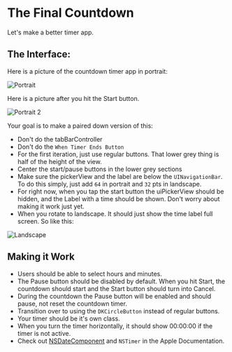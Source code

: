 
# The Final Countdown

Let's make a better timer app.

## The Interface:

Here is a picture of the countdown timer app in portrait:

![Portrait](https://ironboard-curriculum-content.s3.amazonaws.com/iOS/theFinalCountdown/portrait.png)

Here is a picture after you hit the Start button.

![Portrait 2](https://ironboard-curriculum-content.s3.amazonaws.com/iOS/theFinalCountdown/portrait2.png)

Your goal is to make a paired down version of this:

  * Don't do the tabBarController
  * Don't do the `When Timer Ends Button`
  * For the first iteration, just use regular buttons. That lower grey thing is half of the height of the view. 
  * Center the start/pause buttons in the lower grey sections
  * Make sure the pickerView and the label are below the `UINavigationBar`. To do this simply, just add `64` in portrait and `32` pts in landscape. 
  * For right now, when you tap the start button the uiPickerView should be hidden, and the Label with a time should be shown. Don't worry about making it work just yet.
  * When you rotate to landscape. It should just show the time label full screen. So like this:

  ![Landscape](https://ironboard-curriculum-content.s3.amazonaws.com/iOS/theFinalCountdown/landscape.png)

## Making it Work

  * Users should be able to select hours and minutes.
  * The Pause button should be disabled by default. When you hit Start, the countdown should start and the Start button should turn into Cancel.
  * During the countdown the Pause button will be enabled and should pause, not reset the countdown timer.
  * Transition over to using the `DKCircleButton` instead of regular buttons.
  * Your timer should be it's own class.
  * When you turn the timer horizontally, it should show 00:00:00 if the timer is not active.
  * Check out [NSDateComponent](http://nshipster.com/nsdatecomponents/) and `NSTimer` in the Apple Documentation.
